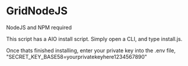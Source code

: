 # GridNodeJS

NodeJS and NPM required

This script has a AIO install script. Simply open a CLI, and type install.js.

Once thats finished installing, enter your private key into the .env file, "SECRET_KEY_BASE58=yourprivatekeyhere1234567890"